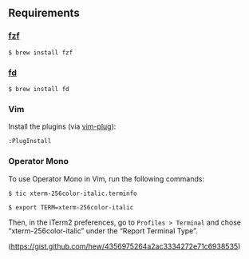 ## Requirements

### [fzf](https://github.com/junegunn/fzf)

```
$ brew install fzf
```

### [fd](https://github.com/sharkdp/fd)

```
$ brew install fd
```

### Vim

Install the plugins (via [vim-plug](https://github.com/junegunn/vim-plug)):

```
:PlugInstall
```

### Operator Mono

To use Operator Mono in Vim, run the following commands:

```
$ tic xterm-256color-italic.terminfo
```

```
$ export TERM=xterm-256color-italic
```

Then, in the iTerm2 preferences, go to `Profiles > Terminal` and chose “xterm-256color-italic” under the “Report Terminal Type”.

(https://gist.github.com/hew/4356975264a2ac3334272e71c6938535)
